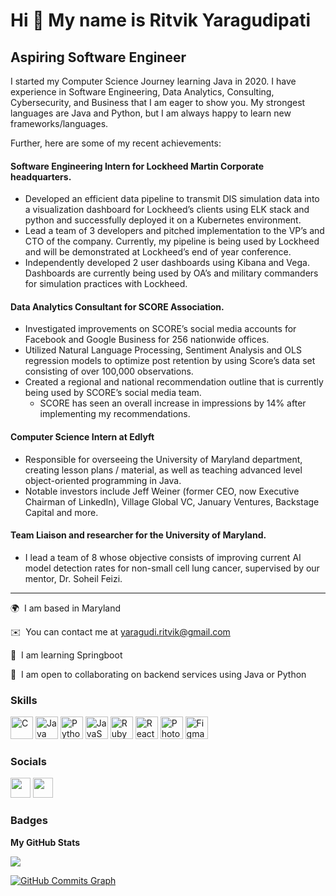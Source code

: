 Hi 👋 My name is Ritvik Yaragudipati
====================================

Aspiring Software Engineer
--------------------------

I started my Computer Science Journey learning Java in 2020. I have experience in Software Engineering, Data Analytics, Consulting, Cybersecurity, and Business that I am eager to show you. My strongest languages are Java and Python, but I am always happy to learn new frameworks/languages. 

Further, here are some of my recent achievements:

#### Software Engineering Intern for Lockheed Martin Corporate headquarters.
  - Developed an efficient data pipeline to transmit DIS simulation data into a visualization dashboard for Lockheed’s clients using ELK stack and python and successfully deployed it on a Kubernetes environment.  
  - Lead a team of 3 developers and pitched implementation to the VP’s and CTO of the company. Currently, my pipeline is being used by Lockheed and will be demonstrated at Lockheed’s end of year conference. 
  - Independently developed 2 user dashboards using Kibana and Vega. Dashboards are currently being used by OA’s and military commanders for simulation practices with Lockheed. 

#### Data Analytics Consultant for SCORE Association.
  - Investigated improvements on SCORE’s social media accounts for Facebook and Google Business for 256 nationwide offices.
  -  Utilized Natural Language Processing, Sentiment Analysis and OLS regression models to optimize post retention by using Score’s data set consisting of over 100,000 observations.
  -   Created a regional and national recommendation outline that is currently being used by SCORE’s social media team.
      -   SCORE has seen an overall increase in impressions by 14% after implementing my recommendations.

#### Computer Science Intern at Edlyft
  - Responsible for overseeing the University of Maryland department, creating lesson plans / material, as well as teaching advanced level object-oriented programming in Java. 
  - Notable investors include Jeff Weiner (former CEO, now Executive Chairman of LinkedIn), Village Global VC, January Ventures, Backstage Capital and more.

#### Team Liaison and researcher for the University of Maryland.
  - I lead a team of 8 whose objective consists of improving current AI model detection rates for non-small cell lung cancer, supervised by our mentor, Dr. Soheil Feizi.

_______________________________________________________________________________________________________________________________________________________________________

🌍  I am based in Maryland

✉️  You can contact me at [yaragudi.ritvik@gmail.com](mailto:yaragudi.ritvik@gmail.com)

🧠  I am learning Springboot

🤝  I am open to collaborating on backend services using Java or Python

### Skills

<p align="left">
<a href="https://docs.microsoft.com/en-us/cpp/?view=msvc-170" target="_blank" rel="noreferrer"><img src="https://raw.githubusercontent.com/danielcranney/readme-generator/main/public/icons/skills/c-colored.svg" width="36" height="36" alt="C" /></a>
<a href="https://www.oracle.com/java/" target="_blank" rel="noreferrer"><img src="https://raw.githubusercontent.com/danielcranney/readme-generator/main/public/icons/skills/java-colored.svg" width="36" height="36" alt="Java" /></a>
<a href="https://www.python.org/" target="_blank" rel="noreferrer"><img src="https://raw.githubusercontent.com/danielcranney/readme-generator/main/public/icons/skills/python-colored.svg" width="36" height="36" alt="Python" /></a>
<a href="https://developer.mozilla.org/en-US/docs/Web/JavaScript" target="_blank" rel="noreferrer"><img src="https://raw.githubusercontent.com/danielcranney/readme-generator/main/public/icons/skills/javascript-colored.svg" width="36" height="36" alt="JavaScript" /></a>
<a href="https://www.ruby-lang.org/en/" target="_blank" rel="noreferrer"><img src="https://raw.githubusercontent.com/danielcranney/readme-generator/main/public/icons/skills/ruby-colored.svg" width="36" height="36" alt="Ruby" /></a>
<a href="https://reactjs.org/" target="_blank" rel="noreferrer"><img src="https://raw.githubusercontent.com/danielcranney/readme-generator/main/public/icons/skills/react-colored.svg" width="36" height="36" alt="React" /></a>
<a href="https://www.adobe.com/uk/products/photoshop.html" target="_blank" rel="noreferrer"><img src="https://raw.githubusercontent.com/danielcranney/readme-generator/main/public/icons/skills/photoshop-colored.svg" width="36" height="36" alt="Photoshop" /></a>
<a href="https://www.figma.com/" target="_blank" rel="noreferrer"><img src="https://raw.githubusercontent.com/danielcranney/readme-generator/main/public/icons/skills/figma-colored.svg" width="36" height="36" alt="Figma" /></a>
</p>


### Socials

<p align="left"> <a href="https://www.github.com/ritviky" target="_blank" rel="noreferrer"><img src="https://raw.githubusercontent.com/danielcranney/readme-generator/main/public/icons/socials/github.svg" width="32" height="32" /></a> <a href="https://www.linkedin.com/in/ritviky913" target="_blank" rel="noreferrer"><img src="https://raw.githubusercontent.com/danielcranney/readme-generator/main/public/icons/socials/linkedin.svg" width="32" height="32" /></a></p>

### Badges

<b>My GitHub Stats</b>

<a href="http://www.github.com/ritviky"><img src="https://github-readme-streak-stats.herokuapp.com/?user=ritviky&stroke=ffffff&background=1c1917&ring=0891b2&fire=0891b2&currStreakNum=ffffff&currStreakLabel=0891b2&sideNums=ffffff&sideLabels=ffffff&dates=ffffff&hide_border=true" /></a>

<a href="http://www.github.com/ritviky"><img src="https://activity-graph.herokuapp.com/graph?username=ritviky&bg_color=1c1917&color=ffffff&line=0891b2&point=ffffff&area_color=1c1917&area=true&hide_border=true&custom_title=GitHub%20Commits%20Graph" alt="GitHub Commits Graph" /></a>

